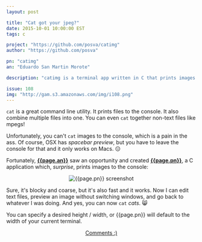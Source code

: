 ```yaml
---
layout: post

title: "Cat got your jpeg?"
date: 2015-10-01 10:00:00 EST
tags: c

project: "https://github.com/posva/catimg"
author: "https://github.com/posva"

pn: "catimg"
an: "Eduardo San Martin Morote"

description: "catimg is a terminal app written in C that prints images to your terminal. It's cat for images!"

issue: 108
img: "http://gam.s3.amazonaws.com/img/i108.png"
---
```


`cat` is a great command line utility. It prints files to the console. It also combine multiple files into one. You can even `cat` together non-text files like mpegs!

Unfortunately, you can't `cat` images to the console, which is a pain in the ass. Of course, OSX has _spacebar preview_, but you have to leave the console for that and it only works on Macs. 😑

Fortunately, <strong><a href="{{page.author}}" title="{{page.an}} on GitHub" target="_blank">{{page.an}}</a></strong> saw an opportunity and created <strong><a href="{{page.project}}" title="{{page.pn}} on GitHub" target="_blank">{{page.pn}}</a></strong>, a C application which, _surprise_, prints images to the console:

<center><img src="{{page.img}}" alt="{{page.pn}} screenshot" ></center>

Sure, it's blocky and coarse, but it's also fast and it works. Now I can edit text files, preview an image without switching windows, and go back to whatever I was doing. And yes, you can now `cat` _cats_. 😸

You can specify a desired height / width, or {{page.pn}} will default to the width of your current terminal.

<center><a href="{{ page.url }}#comments" class="btn btn-primary btn-comment" title="Discuss this issue of Git @ Me online">Comments :)</a></center>
